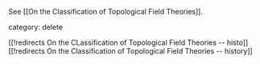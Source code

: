 See [[On the Classification of Topological Field Theories]].

category: delete

[[!redirects On the CLassification of Topological Field Theories -- histo]]
[[!redirects On the Classification of Topological Field Theories -- history]]